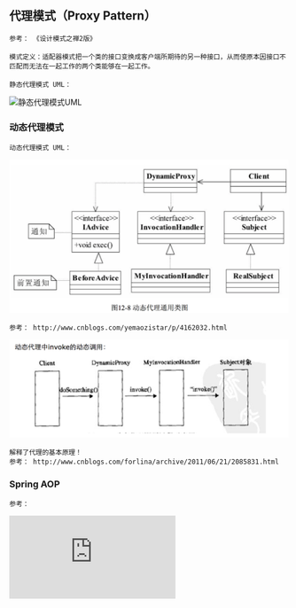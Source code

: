 ## 代理模式（Proxy Pattern）

	参考： 《设计模式之禅2版》

	模式定义：适配器模式把一个类的接口变换成客户端所期待的另一种接口，从而使原本因接口不匹配而无法在一起工作的两个类能够在一起工作。

	静态代理模式 UML：
![静态代理模式UML](../img/ProxyPattern-static.png "静态代理模式UML")


### 动态代理模式

	动态代理模式 UML：
![动态代理模式UML](../img/ProxyPattern-dynamic.png "动态代理模式UML")
	
	参考： http://www.cnblogs.com/yemaozistar/p/4162032.html
	
![动态代理的调用过程](../img/ProxyPattern-dynamic-invoke.png "动态代理调用过程")

	解释了代理的基本原理！
	参考： http://www.cnblogs.com/forlina/archive/2011/06/21/2085831.html

### Spring AOP 
	
	参考： 
![AOP之方法级拦截](http://www.cnblogs.com/xing901022/p/4143696.html "")
	



